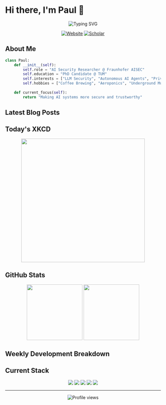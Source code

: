 # Hi there, I'm Paul 👋

<div align="center">
  <img src="https://readme-typing-svg.demolab.com?font=Fira+Code&pause=1000&color=FFFFFF&center=true&vCenter=true&width=435&lines=AI+Security+Researcher;PhD+Candidate+at+TUM;Coffee+Enthusiast" alt="Typing SVG" />
  
  [![Website](https://img.shields.io/badge/Website-paulsava.github.io-blue?style=flat-square&logo=github)](https://paulsava.github.io)
  [![Scholar](https://img.shields.io/badge/Google_Scholar-Profile-blue?style=flat-square&logo=google-scholar)](https://scholar.google.com/citations?user=a2-nX-kAAAAJ)
</div>

## About Me

```python
class Paul:
    def __init__(self):
        self.role = "AI Security Researcher @ Fraunhofer AISEC"
        self.education = "PhD Candidate @ TUM"
        self.interests = ["LLM Security", "Autonomous AI Agents", "Private ML"]
        self.hobbies = ["Coffee Brewing", "Aeroponics", "Underground Music"]
        
    def current_focus(self):
        return "Making AI systems more secure and trustworthy"
```

## Latest Blog Posts
<!-- BLOG-POST-LIST:START -->
<!-- This section will be automatically updated by GitHub Actions -->
<!-- BLOG-POST-LIST:END -->

## Today's XKCD
<div align="center">
  <img src="https://imgs.xkcd.com/comics/random_number.png" width="400" />
</div>

## GitHub Stats

<div align="center">
  <img height="180em" src="https://github-readme-stats.vercel.app/api?username=paulsava&show_icons=true&theme=dark&include_all_commits=true&count_private=true"/>
  <img height="180em" src="https://github-readme-stats.vercel.app/api/top-langs/?username=paulsava&layout=compact&langs_count=7&theme=dark"/>
</div>

## Weekly Development Breakdown
<!--START_SECTION:waka-->
<!--END_SECTION:waka-->

## Current Stack

<div align="center">
  <img src="https://img.shields.io/badge/Python-3776AB?style=for-the-badge&logo=python&logoColor=white"/>
  <img src="https://img.shields.io/badge/PyTorch-EE4C2C?style=for-the-badge&logo=pytorch&logoColor=white"/>
  <img src="https://img.shields.io/badge/TensorFlow-FF6F00?style=for-the-badge&logo=tensorflow&logoColor=white"/>
  <img src="https://img.shields.io/badge/Docker-2496ED?style=for-the-badge&logo=docker&logoColor=white"/>
  <img src="https://img.shields.io/badge/Git-F05032?style=for-the-badge&logo=git&logoColor=white"/>
</div>

---

<div align="center">
  <img src="https://komarev.com/ghpvc/?username=paulsava&color=blue&style=flat-square" alt="Profile views"/>
</div> 
